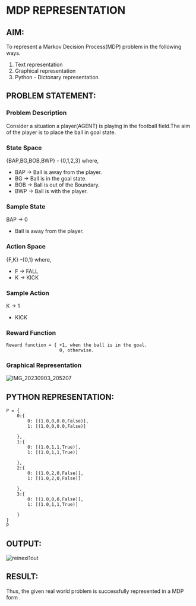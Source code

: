 # MDP REPRESENTATION

## AIM:
To represent a Markov Decision Process(MDP) problem in the following ways.
1. Text representation 
2. Graphical representation
3. Python - Dictonary representation

## PROBLEM STATEMENT:

### Problem Description
Consider a situation a player(AGENT) is  playing in the football field.The aim of the player is to place the ball in goal state.

### State Space
{BAP,BG,BOB,BWP} - {0,1,2,3}
 where, 
* BAP -> Ball is away from the player.
*  BG -> Ball is in the goal state.
*  BOB -> Ball is out of the Boundary.
* BWP -> Ball is with the player.

### Sample State
 BAP -> 0
*  Ball is away from the player.

### Action Space
{F,K} -{0,1}
where, 
  * F -> FALL
  * K -> KICK

### Sample Action
K -> 1
* KICK

### Reward Function
```
Reward function = { +1, when the ball is in the goal.
                    0, otherwise.
```
### Graphical Representation

![IMG_20230903_205207](https://github.com/anithapalani2123/mdp-representation/assets/94184990/84405164-1828-48bb-95ae-d426f2c2038c)


## PYTHON REPRESENTATION:
```
P = {
    0:{
        0: [(1.0,0,0.0,False)],
        1: [(1.0,0,0.0,False)]
        
    },
    1:{
        0: [(1.0,1,1,True)],
        1: [(1.0,1,1,True)]
        
    },
    2:{
        0: [(1.0,2,0,False)],
        1: [(1.0,2,0,False)]
        
    },
    3:{
        0: [(1.0,0,0,False)],
        1: [(1.0,1,1,True)]
        
    }
}
P
```

## OUTPUT:
![reinexi1out](https://github.com/anithapalani2123/mdp-representation/assets/94184990/d25bd31f-2519-4e57-8020-34c520ef10fa)


## RESULT:
Thus, the given real world problem is successfully represented in a MDP form .

